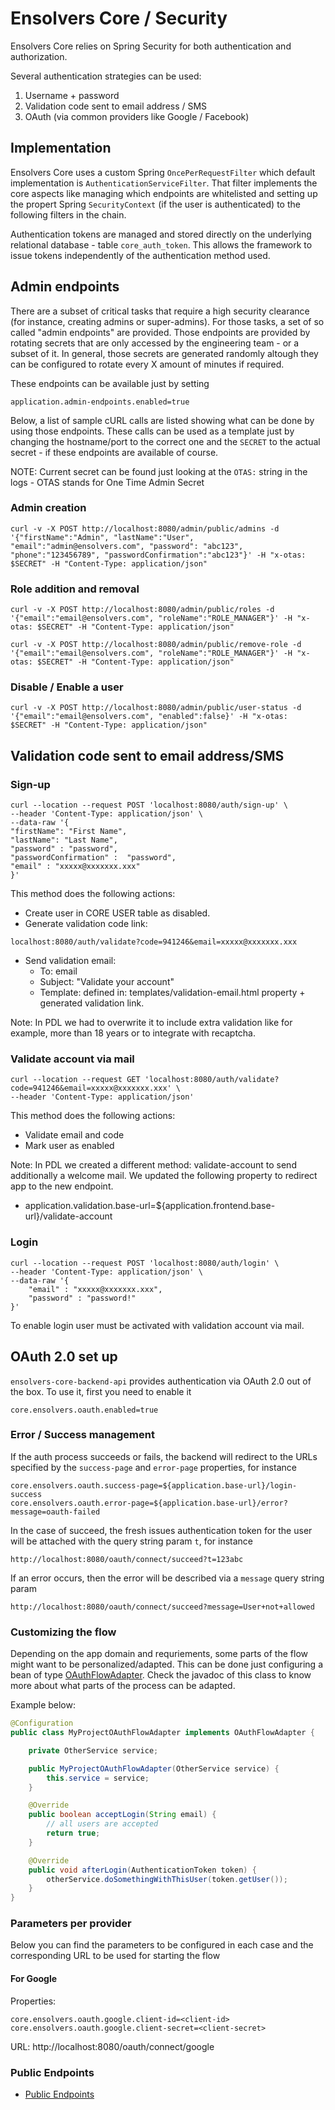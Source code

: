 # Ensolvers Core / Security

Ensolvers Core relies on Spring Security for both authentication and authorization.

Several authentication strategies can be used:
1. Username + password
2. Validation code sent to email address / SMS
3. OAuth (via common providers like Google / Facebook)

## Implementation

Ensolvers Core uses a custom Spring `OncePerRequestFilter` which default implementation is `AuthenticationServiceFilter`. That filter implements the core aspects like managing which endpoints are whitelisted and setting up the propert Spring `SecurityContext` (if the user is authenticated) to the following filters in the chain.

Authentication tokens are managed and stored directly on the underlying relational database - table `core_auth_token`. This allows the framework to issue tokens independently of the authentication method used. 

## Admin endpoints

There are a subset of critical tasks that require a high security clearance (for instance, creating admins or super-admins). For those tasks, a set of so called "admin endpoints" are provided. Those endpoints are provided by rotating secrets that are only accessed by the engineering team - or a subset of it. In general, those secrets are generated randomly altough they can be configured to rotate every X amount of minutes if required.

These endpoints can be available just by setting

```
application.admin-endpoints.enabled=true
```

Below, a list of sample cURL calls are listed showing what can be done by using those endpoints. These calls can be used as a template just by changing the hostname/port to the correct one and the `SECRET` to the actual secret  - if these endpoints are available of course.

NOTE: Current secret can be found just looking at the `OTAS:` string in the logs - OTAS stands for One Time Admin Secret

### Admin creation

```shell
curl -v -X POST http://localhost:8080/admin/public/admins -d '{"firstName":"Admin", "lastName":"User", "email":"admin@ensolvers.com", "password": "abc123", "phone":"123456789", "passwordConfirmation":"abc123"}' -H "x-otas: $SECRET" -H "Content-Type: application/json"
```

### Role addition and removal

```shell
curl -v -X POST http://localhost:8080/admin/public/roles -d '{"email":"email@ensolvers.com", "roleName":"ROLE_MANAGER"}' -H "x-otas: $SECRET" -H "Content-Type: application/json"
```

```shell
curl -v -X POST http://localhost:8080/admin/public/remove-role -d '{"email":"email@ensolvers.com", "roleName":"ROLE_MANAGER"}' -H "x-otas: $SECRET" -H "Content-Type: application/json"
```

### Disable / Enable a user
```shell
curl -v -X POST http://localhost:8080/admin/public/user-status -d '{"email":"email@ensolvers.com", "enabled":false}' -H "x-otas: $SECRET" -H "Content-Type: application/json"
```

## Validation code sent to email address/SMS
### Sign-up
```shell
curl --location --request POST 'localhost:8080/auth/sign-up' \
--header 'Content-Type: application/json' \
--data-raw '{
"firstName": "First Name",
"lastName": "Last Name",
"password" : "password",
"passwordConfirmation" :  "password",
"email" : "xxxxx@xxxxxxx.xxx"
}'
```

This method does the following actions:
- Create user in CORE USER table as disabled.
- Generate validation code link:
```shell
localhost:8080/auth/validate?code=941246&email=xxxxx@xxxxxxx.xxx
```
- Send validation email:
  - To: email
  - Subject: "Validate your account"
  - Template: defined in: templates/validation-email.html property + generated validation link.

Note:
In PDL we had to overwrite it to include extra validation like for example, more than 18 years or to integrate with recaptcha.

### Validate account via mail
```shell
curl --location --request GET 'localhost:8080/auth/validate?code=941246&email=xxxxx@xxxxxxx.xxx' \
--header 'Content-Type: application/json'
```
This method does the following actions:
- Validate email and code
- Mark user as enabled

Note: 
In PDL we created a different method: validate-account to send additionally a welcome mail.
We updated the following property to redirect app to the new endpoint. 
- application.validation.base-url=${application.frontend.base-url}/validate-account

### Login
```shell
curl --location --request POST 'localhost:8080/auth/login' \
--header 'Content-Type: application/json' \
--data-raw '{
    "email" : "xxxxx@xxxxxxx.xxx",
    "password" : "password!"
}'
```
To enable login user must be activated with validation account via mail.

## OAuth 2.0 set up

`ensolvers-core-backend-api` provides authentication via OAuth 2.0 out of the box. To use it, first you need to enable it

```
core.ensolvers.oauth.enabled=true
```

### Error / Success management

If the auth process succeeds or fails, the backend will redirect to the URLs specified by the `success-page` and `error-page` properties, for instance

```
core.ensolvers.oauth.success-page=${application.base-url}/login-success
core.ensolvers.oauth.error-page=${application.base-url}/error?message=oauth-failed
```

In the case of succeed, the fresh issues authentication token for the user will be attached with the query string param `t`, for instance

```
http://localhost:8080/oauth/connect/succeed?t=123abc
```

If an error occurs, then the error will be described via a `message` query string param

```
http://localhost:8080/oauth/connect/succeed?message=User+not+allowed
```

### Customizing the flow

Depending on the app domain and requriements, some parts of the flow might want to be personalized/adapted. This can be done
just configuring a bean of type [OAuthFlowAdapter](../modules/ensolvers-core-backend-api/src/main/java/com/ensolvers/core/api/configuration/OAuthFlowAdapter.java). Check the javadoc of this class to 
know more about what parts of the process can be adapted.

Example below:

```java
@Configuration
public class MyProjectOAuthFlowAdapter implements OAuthFlowAdapter {

    private OtherService service;

    public MyProjectOAuthFlowAdapter(OtherService service) {
        this.service = service;
    }

    @Override
    public boolean acceptLogin(String email) {
        // all users are accepted
        return true;
    }

    @Override
    public void afterLogin(AuthenticationToken token) {
        otherService.doSomethingWithThisUser(token.getUser());
    }
}
```

### Parameters per provider 

Below you can find the parameters to be configured in each case and the corresponding URL to be used for starting the
flow

#### For Google
Properties:
```
core.ensolvers.oauth.google.client-id=<client-id>
core.ensolvers.oauth.google.client-secret=<client-secret>
```

URL: http://localhost:8080/oauth/connect/google

### Public Endpoints
* [Public Endpoints](Public_Endpoints.md)
